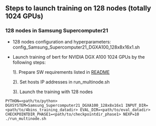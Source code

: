 ## Steps to launch training on 128 nodes (totally 1024 GPUs)

### 128 nodes in Samsung Supercomputer21

* 128 nodes configuration and hyperparameters: config_Samsung_Supercomputer21_DGXA100_128x8x16x1.sh
* Launch training of bert for NVIDIA DGX A100 1024 GPUs by the following steps:

  1). Prepare SW requirements listed in [README](../pytorch/README.md) 
  
  2). Set hosts IP addresses in run_multinode.sh
   
  3). Launch the training with 128 nodes
```shell
PYTHON=<path/to/python> DGXSYSTEM=Samsung_Supercomputer21_DGXA100_128x8x16x1 INPUT_DIR=<path/to/4bins_training_datadir> EVAL_DIR=<path/to/eval_datadir> CHECKPOINTDIR_PHASE1=<path/to/checkpointdir_phase1> NEXP=10 ./run_multinode.sh
```
